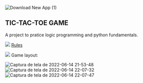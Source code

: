 ![Download New App (1)](https://user-images.githubusercontent.com/36522521/173712158-11ca3e6c-0b9a-4b99-93bc-6cd5123ed385.png)
## TIC-TAC-TOE GAME 
A project to pratice logic programming and python fundamentals.

<img src="https://img.icons8.com/fluency/25/undefined/rules.png"/> <a href="">Rules</a>

<img src="https://img.icons8.com/officel/23/undefined/system-task.png"/>  Game layout:

![Captura de tela de 2022-06-14 21-53-48](https://user-images.githubusercontent.com/36522521/173714646-c84ae9b6-b7e9-45bb-80b6-8f51ee56bb95.png)
![Captura de tela de 2022-06-14 22-07-32](https://user-images.githubusercontent.com/36522521/173714841-e2eec718-4dd3-449c-a889-b34aa01936ed.png)
![Captura de tela de 2022-06-14 22-07-47](https://user-images.githubusercontent.com/36522521/173714847-33a1a796-d5a2-4464-9d04-97e379cad9d4.png)

